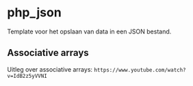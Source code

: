 # php_json

Template voor het opslaan van data in een JSON bestand.

## Associative arrays

Uitleg over associative arrays:
`https://www.youtube.com/watch?v=IdB2z5yVVNI`